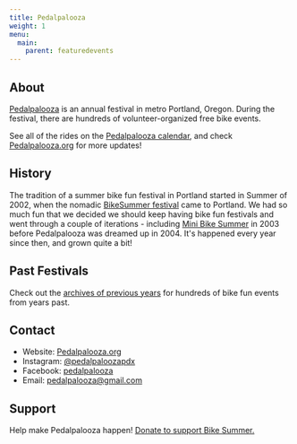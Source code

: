 ```yaml
---
title: Pedalpalooza
weight: 1
menu:
  main:
    parent: featuredevents
---
```

## About

[Pedalpalooza](https://www.pedalpalooza.org/) is an annual festival in metro Portland, Oregon.  During the festival, there are hundreds of volunteer-organized free bike events.

<!--
<p style="padding: 1em; color: #663300; border: 1px solid #FFDD66; background: #FCFAF2;"><strong>Bike Summer 2024 is on!</strong> This year will be three months of bike fun — June, July, and August! Start <a href="/addevent/">listing your rides now</a>!</p>
-->

See all of the rides on the [Pedalpalooza calendar](/pedalpalooza-calendar/), and check [Pedalpalooza.org](https://www.pedalpalooza.org/) for more updates!

## History

 The tradition of a summer bike fun festival in Portland started in Summer of 2002, when the nomadic [BikeSummer festival](http://criticalmass.wikia.com/wiki/Bike_Summer!) came to Portland.  We had so much fun that we decided we should keep having bike fun festivals and went through a couple of iterations - including [Mini Bike Summer](/archive/pedalpalooza/pedalpalooza-2003/) in 2003 before Pedalpalooza was dreamed up in 2004. It's happened every year since then, and grown quite a bit!

## Past Festivals

Check out the [archives of previous years](/archive/pedal-palooza-archives/) for hundreds of bike fun events from years past.

## Contact

* Website: [Pedalpalooza.org](https://www.pedalpalooza.org/)
* Instagram: [@pedalpaloozapdx](https://www.instagram.com/pedalpaloozapdx/)
* Facebook: [pedalpalooza](https://www.facebook.com/pedalpalooza)
* Email: [pedalpalooza@gmail.com](mailto:pedalpalooza@gmail.com)

## Support

Help make Pedalpalooza happen! [Donate to support Bike Summer.](https://www.paypal.com/donate/?cmd=_s-xclick&hosted_button_id=NQAUFEUSM49ZJ)

